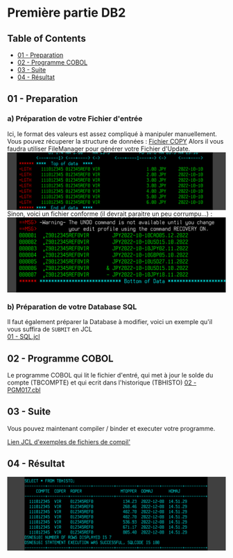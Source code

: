 # Première partie DB2

## Table of Contents
- [01 - Preparation](#01)
- [02 - Programme COBOL](#02)
- [03 - Suite](#03)
- [04 - Résultat](#04)

## 01 - Preparation <a name = "01"></a>

### a) Préparation de votre Fichier d'entrée

Ici, le format des valeurs est assez compliqué à manipuler manuellement.   
Vous pouvez récuperer la structure de données : <a href="./01 - PGM017FC">Fichier COPY</a>
Alors il vous faudra utiliser FileManager pour générer votre Fichier d'Update.
<img align="center" src="./com/filemanager.png"/>  
Sinon, voici un fichier conforme (il devrait paraitre un peu corrumpu...) :  
<img align="center" src="./com/file.png"/>  

### b) Préparation de votre Database SQL

Il faut également préparer la Database à modifier, voici un exemple qu'il vous suffira de ```SUBMIT``` en JCL  
<a href="./01 - SQL.jcl">01 - SQL.jcl</a>


## 02 - Programme COBOL <a name = "02"></a>

Le programme COBOL qui lit le fichier d'entré, qui met à jour le solde du compte (TBCOMPTE) et qui ecrit dans l'historique (TBHISTO)
<a href="./02 - PGM017.cbl">02 - PGM017.cbl</a>

## 03 - Suite <a name = "03"></a>

Vous pouvez maintenant compiler / binder et executer votre programme.

<a href="https://github.com/Emericdefay/forma-db2-1">Lien JCL d'exemples de fichiers de compil'</a>

## 04 - Résultat <a name = "04"></a>

<img src="./com/histo.png"/>